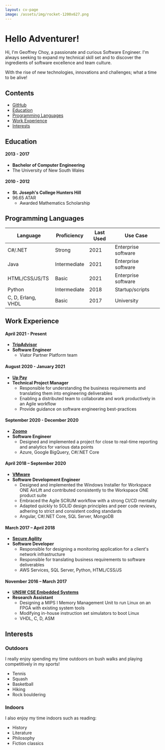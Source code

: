 ```yaml
---
layout: cv-page
image: /assets/img/rocket-1200x627.png
---
```


# Hello Adventurer!

Hi, I'm Geoffrey Choy, a passionate and curious Software Engineer. I'm always seeking to expand my technical skill set and to discover the ingredients of software excellence and team culture.

With the rise of new technologies, innovations and challenges; what a time to be alive!

## Contents

* [GitHub](https://github.com/burrt)
* [Education](#education)
* [Programming Languages](#programming-languages)
* [Work Experience](#work-experience)
* [Interests](#interests)

## Education

#### 2013 - 2017

* **Bachelor of Computer Engineering**
* The University of New South Wales

#### 2010 - 2012

* **St. Joseph's College Hunters Hill**
* 96.65 ATAR
  * Awarded Mathematics Scholarship

## Programming Languages

| Language           | Proficiency  | Last Used | Use Case            |
|--------------------|--------------|-----------|---------------------|
| C#/.NET            | Strong       | 2021      | Enterprise software |
| Java               | Intermediate | 2021      | Enterprise software |
| HTML/CSS/JS/TS     | Basic        | 2021      | Enterprise software |
| Python             | Intermediate | 2018      | Startup/scripts     |
| C, D, Erlang, VHDL | Basic        | 2017      | University          |

## Work Experience

#### April 2021 - Present

* **[TripAdvisor](https://www.tripadvisor.com.au/)**
* **Software Engineer**
  * Viator Partner Platform team

#### August 2020 - January 2021

* **[Up Pay](https://uppay.online)**
* **Technical Project Manager**
  * Responsible for understanding the business requirements and translating them into engineering deliverables
  * Enabling a distributed team to collaborate and work productively in an Agile workflow
  * Provide guidance on software engineering best-practices

#### September 2020 - December 2020

* **[Zoomo](https://www.ridezoomo.com/  )**
* **Software Engineer**
  * Designed and implemented a project for close to real-time reporting and analytics for various data points
  * Azure, Google BigQuery, C#/.NET Core

#### April 2018 – September 2020

* **[VMware](https://www.vmware.com/au/products/workspace-one/unified-endpoint-management.html)**
* **Software Development Engineer**
  * Designed and implemented the Windows Installer for Workspace ONE AirLift and contributed consistently to the Workspace ONE product suite
  * Embraced the Agile SCRUM workflow with a strong CI/CD mentality
  * Adapted quickly to SOLID design principles and peer code reviews, adhering to strict and consistent coding standards
  * Angular, C#/.NET Core, SQL Server, MongoDB

#### March 2017 – April 2018

* **[Secure Agility](https://secureagility.com/)**
* **Software Developer**
  * Responsible for designing a monitoring application for a client's network infrastructure
  * Responsible for translating business requirements to software deliverables
  * AWS Services, SQL Server, Python, HTML/CSS/JS

#### November 2016 – March 2017

* **[UNSW CSE Embedded Systems](https://www.engineering.unsw.edu.au/computer-science-engineering/)**
* **Research Assistant**
  * Designing a MIPS I Memory Management Unit to run Linux on an FPGA with existing system tools
  * Modifying in-house instruction set simulators to boot Linux
  * VHDL, C, D, ASM

## Interests

### Outdoors

I really enjoy spending my time outdoors on bush walks and playing competitively in my sports!

* Tennis
* Squash
* Basketball
* Hiking
* Rock bouldering

### Indoors

I also enjoy my time indoors such as reading:

* History
* Literature
* Philosophy
* Fiction classics
